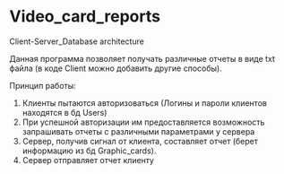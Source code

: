 # Video_card_reports
Client-Server_Database architecture

Данная программа позволяет получать различные отчеты в виде txt файла (в коде Client можно добавить другие способы).

Принцип работы:
1)  Клиенты пытаются авторизоваться (Логины и пароли клиентов находятся в бд Users)
2)  При успешной авторизации им предоставляется возможность запрашивать отчеты с различными параметрами у сервера
3)  Сервер, получив сигнал от клиента, составляет отчет (берет информацию из бд Graphic_cards).
4)  Сервер отправляет отчет клиенту

